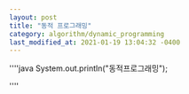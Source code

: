 ```yaml
---
layout: post
title: "동적 프로그래밍"
category: algorithm/dynamic_programming
last_modified_at: 2021-01-19 13:04:32 -0400
---
```


''''java
System.out.println("동적프로그래밍");

''''
